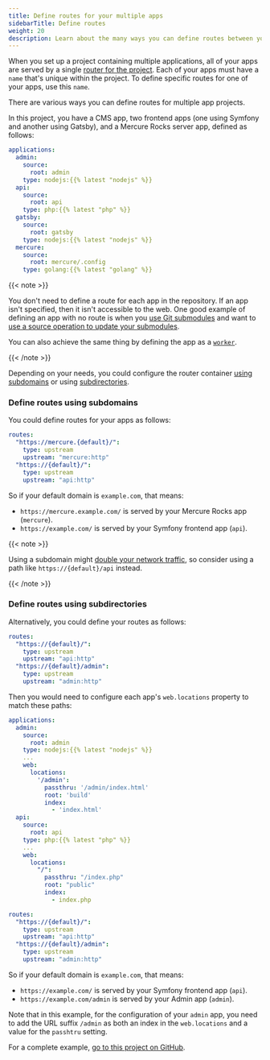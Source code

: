 ```yaml
---
title: Define routes for your multiple apps
sidebarTitle: Define routes
weight: 20
description: Learn about the many ways you can define routes between your apps.
---
```


When you set up a project containing multiple applications,
all of your apps are served by a single [router for the project](/define-routes/_index.md).
Each of your apps must have a `name` that's unique within the project.
To define specific routes for one of your apps, use this `name`.

There are various ways you can define routes for multiple app projects.

In this project, you have a CMS app, two frontend apps (one using Symfony and another using Gatsby),
and a Mercure Rocks server app, defined as follows:

```yaml {configFile="apps"}
applications:
  admin:
    source:
      root: admin
    type: nodejs:{{% latest "nodejs" %}}
  api:
    source:
      root: api
    type: php:{{% latest "php" %}}
  gatsby:
    source:
      root: gatsby
    type: nodejs:{{% latest "nodejs" %}}
  mercure:
    source:
      root: mercure/.config
    type: golang:{{% latest "golang" %}}
```
{{< note >}}

You don't need to define a route for each app in the repository.
If an app isn't specified, then it isn't accessible to the web.
One good example of defining an app with no route is when you [use Git submodules](/create-apps/multi-app/project-structure.html#split-your-code-source-into-multiple-git-submodule-repositories) and want to [use a source operation to update your submodules](/development/submodules.html#update-submodules).

You can also achieve the same thing by defining the app as a [`worker`](/create-apps/app-reference/single-runtime-image.md#workers).

{{< /note >}}

Depending on your needs, you could configure the router container
[using subdomains](#define-routes-using-subdomains) or using [subdirectories](#define-routes-using-subdirectories).

### Define routes using subdomains

You could define routes for your apps as follows:

```yaml {configFile="routes"}
routes:
  "https://mercure.{default}/":
    type: upstream
    upstream: "mercure:http"
  "https://{default}/":
    type: upstream
    upstream: "api:http"
```

So if your default domain is `example.com`, that means:

- `https://mercure.example.com/` is served by your Mercure Rocks app (`mercure`).
- `https://example.com/` is served by your Symfony frontend app (`api`).

{{< note >}}

Using a subdomain might [double your network traffic](https://www.nickolinger.com/blog/2021-08-04-you-dont-need-that-cors-request/),
so consider using a path like `https://{default}/api` instead.

{{< /note >}}

### Define routes using subdirectories

Alternatively, you could define your routes as follows:

```yaml {configFile="routes"}
routes:
  "https://{default}/":
    type: upstream
    upstream: "api:http"
  "https://{default}/admin":
    type: upstream
    upstream: "admin:http"
```

Then you would need to configure each app's `web.locations` property to match these paths:

```yaml {configFile="apps"}
applications:
  admin:
    source:
      root: admin
    type: nodejs:{{% latest "nodejs" %}}
    ...
    web:
      locations:
        '/admin':
          passthru: '/admin/index.html'
          root: 'build'
          index:
            - 'index.html'
  api:
    source:
      root: api
    type: php:{{% latest "php" %}}
    ...
    web:
      locations:
        "/":
          passthru: "/index.php"
          root: "public"
          index:
            - index.php

routes:
  "https://{default}/":
    type: upstream
    upstream: "api:http"
  "https://{default}/admin":
    type: upstream
    upstream: "admin:http"
```

So if your default domain is `example.com`, that means:

- `https://example.com/` is served by your Symfony frontend app (`api`).
- `https://example.com/admin` is served by your Admin app (`admin`).

Note that in this example, for the configuration of your `admin` app,
you need to add the URL suffix `/admin` as both an index in the `web.locations` and a value for the `passhtru` setting.

For a complete example, [go to this project on GitHub](https://github.com/platformsh-templates/bigfoot-multiapp/tree/submodules-root-subfolders-applications).
